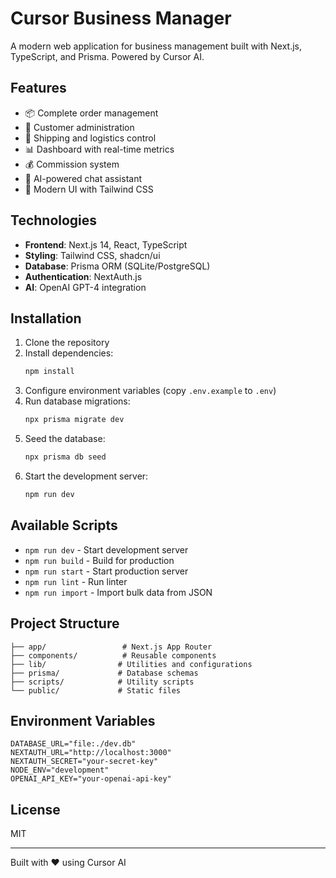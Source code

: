 # Cursor Business Manager

A modern web application for business management built with Next.js, TypeScript, and Prisma. Powered by Cursor AI.

## Features

- 📦 Complete order management
- 🏢 Customer administration
- 🚚 Shipping and logistics control
- 📊 Dashboard with real-time metrics
- 💰 Commission system
- 🤖 AI-powered chat assistant
- 🎨 Modern UI with Tailwind CSS

## Technologies

- **Frontend**: Next.js 14, React, TypeScript
- **Styling**: Tailwind CSS, shadcn/ui
- **Database**: Prisma ORM (SQLite/PostgreSQL)
- **Authentication**: NextAuth.js
- **AI**: OpenAI GPT-4 integration

## Installation

1. Clone the repository
2. Install dependencies:
   ```bash
   npm install
   ```
3. Configure environment variables (copy `.env.example` to `.env`)
4. Run database migrations:
   ```bash
   npx prisma migrate dev
   ```
5. Seed the database:
   ```bash
   npx prisma db seed
   ```
6. Start the development server:
   ```bash
   npm run dev
   ```

## Available Scripts

- `npm run dev` - Start development server
- `npm run build` - Build for production
- `npm run start` - Start production server
- `npm run lint` - Run linter
- `npm run import` - Import bulk data from JSON

## Project Structure

```
├── app/                 # Next.js App Router
├── components/          # Reusable components
├── lib/                # Utilities and configurations
├── prisma/             # Database schemas
├── scripts/            # Utility scripts
└── public/             # Static files
```

## Environment Variables

```env
DATABASE_URL="file:./dev.db"
NEXTAUTH_URL="http://localhost:3000"
NEXTAUTH_SECRET="your-secret-key"
NODE_ENV="development"
OPENAI_API_KEY="your-openai-api-key"
```

## License

MIT

---

Built with ❤️ using Cursor AI
